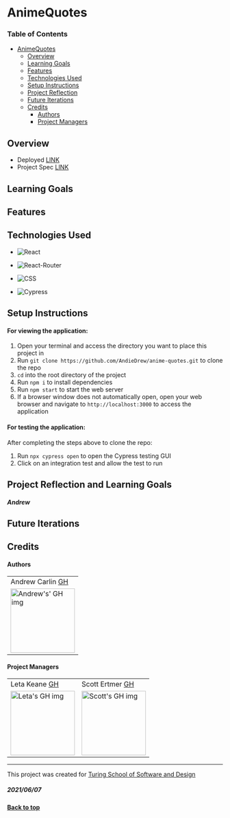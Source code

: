 # AnimeQuotes

### Table of Contents
- [AnimeQuotes](#AnimeQuotes)
  - [Overview](#overview)
  - [Learning Goals](#learning-goals)
  - [Features](#features)
  - [Technologies Used](#technologies-used)
  - [Setup Instructions](#setup-instructions)
  - [Project Reflection](#project-reflection-and-individual-learning-goals)
  - [Future Iterations](#future-iterations)
  - [Credits](#credits)
      - [Authors](#authors)
      - [Project Managers](#project-managers)

## Overview


- Deployed [LINK]()
- Project Spec [LINK](https://frontend.turing.edu/projects/module-3/niche-audience.html)

## Learning Goals


## Features


## Technologies Used
* ![React](https://img.shields.io/badge/react%20-%2320232a.svg?&style=for-the-badge&logo=react&logoColor=%2361DAFB)

* ![React-Router](https://img.shields.io/badge/React_Router-CA4245?style=for-the-badge&logo=react-router&logoColor=white)

* ![CSS](https://img.shields.io/badge/css3%20-%231572B6.svg?&style=for-the-badge&logo=css3&logoColor=white)

* ![Cypress](https://img.shields.io/badge/cypress-04C38E.svg?&style=for-the-badge&logo=cypress&logoColor=white)

## Setup Instructions
#### For viewing the application:
1. Open your terminal and access the directory you want to place this project in
2. Run `git clone https://github.com/AndieDrew/anime-quotes.git` to clone the repo
3. `cd` into the root directory of the project
4. Run `npm i` to install dependencies
5. Run `npm start` to start the web server
6. If a browser window does not automatically open, open your web browser and navigate to `http://localhost:3000` to access the application

#### For testing the application:
After completing the steps above to clone the repo:  
1. Run `npx cypress open` to open the Cypress testing GUI
2. Click on an integration test and allow the test to run


## Project Reflection and Learning Goals

##### Andrew



## Future Iterations


## Credits
#### Authors
<table>
  <tr>
    <td> Andrew Carlin <a href="https://github.com/AndieDrew">GH</td>
  </tr>
  <td>
     <img src="https://avatars.githubusercontent.com/u/27929330?v=4" alt="Andrew's' GH img"
  width="150" height="auto" />
  </td>  
</table>

#### Project Managers
<table>
  <tr>
    <td> Leta Keane <a href="https://github.com/letakeane">GH</td>
    <td> Scott Ertmer <a href="https://github.com/sertmer">GH</td>
  </tr>
  <td>
    <img src="https://avatars.githubusercontent.com/u/22563791?v=4" alt="Leta's GH img"
 width="150" height="auto" />
 </td>
  <td>
    <img src="https://avatars.githubusercontent.com/u/49926352?v=4" alt="Scott's GH img"
 width="150" height="auto" />
 </td>
</table>

**************************************************************************
This project was created for [Turing School of Software and Design](https://turing.io/)
##### 2021/06/07
**[Back to top](#table-of-contents)**